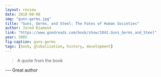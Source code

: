 ```yaml
---
layout: review
date: 2018-08-08
img: "guns-germs.jpg"
title: "Guns, Germs, and Steel: The Fates of Human Societies"
author: Jared Diamond
link: "https://www.goodreads.com/book/show/1842.Guns_Germs_and_Steel"
year: 2005
fig-caption: guns-germs
tags: [book, globalization, history, development]
---
```




> A quote from the book

--- Great author
